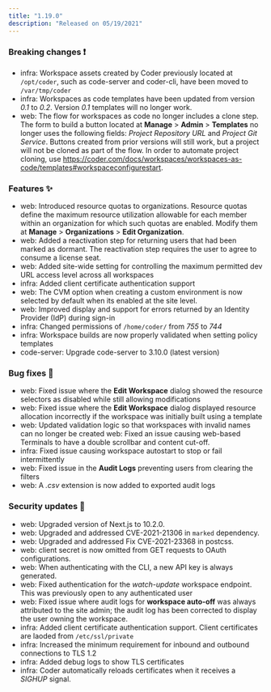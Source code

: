 ```yaml
---
title: "1.19.0"
description: "Released on 05/19/2021"
---
```


### Breaking changes ❗

- infra: Workspace assets created by Coder previously located at `/opt/coder`,
  such as code-server and coder-cli, have been moved to `/var/tmp/coder`
- infra: Workspaces as code templates have been updated from version _0.1_ to
  _0.2_. Version _0.1_ templates will no longer work.
- web: The flow for workspaces as code no longer includes a clone step. The form
  to build a button located at **Manage** > **Admin** > **Templates** no longer
  uses the following fields: _Project Repository URL_ and _Project Git Service_.
  Buttons created from prior versions will still work, but a project will not be
  cloned as part of the flow. In order to automate project cloning, use
  <https://coder.com/docs/workspaces/workspaces-as-code/templates#workspaceconfigurestart>.

### Features ✨

- web: Introduced resource quotas to organizations. Resource quotas define the
  maximum resource utilization allowable for each member within an organization
  for which such quotas are enabled. Modify them at **Manage** >
  **Organizations** > **Edit Organization**.
- web: Added a reactivation step for returning users that had been marked as
  dormant. The reactivation step requires the user to agree to consume a license
  seat.
- web: Added site-wide setting for controlling the maximum permitted dev URL access level across all workspaces
- infra: Added client certificate authentication support
- web: The CVM option when creating a custom environment is now selected by
  default when its enabled at the site level.
- web: Improved display and support for errors returned by an Identity Provider (IdP) during sign-in
- infra: Changed permissions of `/home/coder/` from _755_ to _744_
- infra: Workspace builds are now properly validated when setting policy templates
- code-server: Upgrade code-server to 3.10.0 (latest version)

### Bug fixes 🐛

- web: Fixed issue where the **Edit Workspace** dialog showed the resource
  selectors as disabled while still allowing modifications
- web: Fixed issue where the **Edit Workspace** dialog displayed resource
  allocation incorrectly if the workspace was initially built using a template
- web: Updated validation logic so that workspaces with invalid names can no
  longer be created web: Fixed an issue causing web-based Terminals to have a
  double scrollbar and content cut-off.
- infra: Fixed issue causing workspace autostart to stop or fail intermittently
- web: Fixed issue in the **Audit Logs** preventing users from clearing the
  filters
- web: A _.csv_ extension is now added to exported audit logs

### Security updates 🔐

- web: Upgraded version of Next.js to 10.2.0.
- web: Upgraded and addressed CVE-2021-21306 in `marked` dependency.
- web: Upgraded and addressed Fix CVE-2021-23368 in postcss.
- web: client secret is now omitted from GET requests to OAuth configurations.
- web: When authenticating with the CLI, a new API key is always generated.
- web: Fixed authentication for the _watch-update_ workspace endpoint. This was
  previously open to any authenticated user
- web: Fixed issue where audit logs for **workspace auto-off** was always
  attributed to the site admin; the audit log has been corrected to display the
  user owning the workspace.
- infra: Added client certificate authentication support. Client certificates
  are laoded from `/etc/ssl/private`
- infra: Increased the minimum requirement for inbound and outbound connections
  to TLS 1.2
- infra: Added debug logs to show TLS certificates
- infra: Coder automatically reloads certificates when it receives a _SIGHUP_
  signal.
